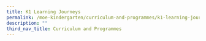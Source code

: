 ```yaml
---
title: K1 Learning Journeys
permalink: /moe-kindergarten/curriculum-and-programmes/k1-learning-journeys/
description: ""
third_nav_title: Curriculum and Programmes
---
```

